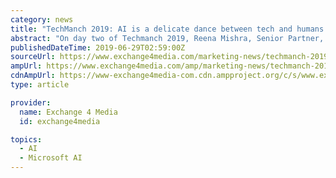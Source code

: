 ```yaml
---
category: news
title: "TechManch 2019: AI is a delicate dance between tech and humans: Reena Mishra, Microsoft"
abstract: "On day two of Techmanch 2019, Reena Mishra, Senior Partner, Sales Executive, Microsoft Search Advertising, delivered a key note on ‘The Smile Effect of Technology’. She began by saying that technology bashing has already become a phenomenon. Mishra ..."
publishedDateTime: 2019-06-29T02:59:00Z
sourceUrl: https://www.exchange4media.com/marketing-news/techmanch-2019-ai-is-a-delicate-dance-between-tech-and-humans-reena-mishra-microsoft-97745.html
ampUrl: https://www.exchange4media.com/amp/marketing-news/techmanch-2019-ai-is-a-delicate-dance-between-tech-and-humans-reena-mishra-microsoft-97745.html
cdnAmpUrl: https://www-exchange4media-com.cdn.ampproject.org/c/s/www.exchange4media.com/amp/marketing-news/techmanch-2019-ai-is-a-delicate-dance-between-tech-and-humans-reena-mishra-microsoft-97745.html
type: article

provider:
  name: Exchange 4 Media
  id: exchange4media

topics:
  - AI
  - Microsoft AI
---
```

